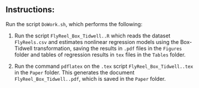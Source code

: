 ## Instructions:

Run the script ```DoWork.sh```, which performs the following:

1. Run the script ```FlyReel_Box_Tidwell..R```
which reads the dataset ```FlyReels.csv```
and estimates nonlinear regression models
using the Box-Tidwell transformation,
saving the results in ```.pdf``` files in the 
```Figures``` folder and tables of regression results
in ```tex``` files in the ```Tables``` folder.

1. Run the command ```pdflatex```
on the ```.tex``` script ```FlyReel_Box_Tidwell..tex```
in the ```Paper``` folder.
This generates the document ```FlyReel_Box_Tidwell..pdf```,
which is saved in the ```Paper``` folder.
